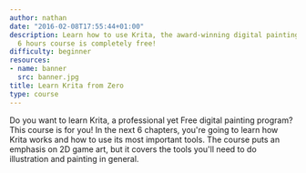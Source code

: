 ```yaml
---
author: nathan
date: "2016-02-08T17:55:44+01:00"
description: Learn how to use Krita, the award-winning digital painting program. This
  6 hours course is completely free!
difficulty: beginner
resources:
- name: banner
  src: banner.jpg
title: Learn Krita from Zero
type: course
---
```



Do you want to learn Krita, a professional yet Free digital painting program? This course is for you! In the next 6 chapters, you're going to learn how Krita works and how to use its most important tools. The course puts an emphasis on 2D game art, but it covers the tools you'll need to do illustration and painting in general.

